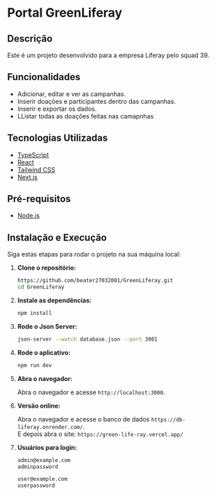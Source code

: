# Portal GreenLiferay

## Descrição

Este é um projeto desenvolvido para a empresa Liferay pelo squad 39.

## Funcionalidades

- Adicionar, editar e ver as campanhas.
- Inserir doações e participantes dentro das campanhas.
- Inserir e exportar os dados.
- LListar todas as doações feitas nas camapnhas

## Tecnologias Utilizadas

- [TypeScript](https://www.typescriptlang.org/)
- [React](https://reactjs.org/)
- [Tailwind CSS](https://tailwindcss.com)
- [Next.js](https://nextjs.org)

## Pré-requisitos

- [Node.js](https://nodejs.org/)

## Instalação e Execução

Siga estas etapas para rodar o projeto na sua máquina local:

1. **Clone o repositório:**

   ```bash
   https://github.com/beater27032001/GreenLiferay.git
   cd GreenLiferay

   ```

2. **Instale as dependências:**

   ```bash
   npm install
   ```
   
3. **Rode o Json Server:**

   ```bash
   json-server --watch database.json --port 3001
   ```

4. **Rode o aplicativo:**

   ```bash
   npm run dev
   ```

5. **Abra o navegador:**

   Abra o navegador e acesse `http://localhost:3000`.

6. **Versão online:**

   Abra o navegador e acesse o banco de dados `https://db-liferay.onrender.com/`.
   <br/>
   E depois abra o site: `https://green-life-ray.vercel.app/`

7. **Usuários para login:**

   ```bash
   admin@example.com
   adminpassword
   ```
   ```bash
   user@example.com
   userpassword
   ```
